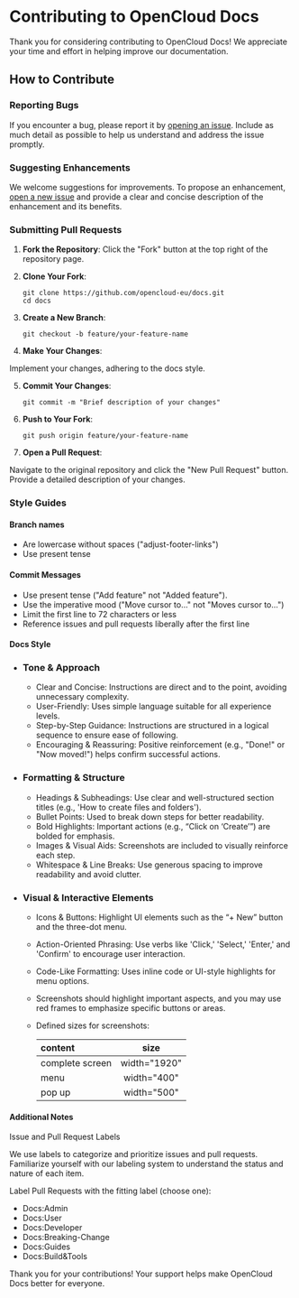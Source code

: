 # Contributing to OpenCloud Docs

Thank you for considering contributing to OpenCloud Docs! We appreciate your time and effort in helping improve our documentation.

## How to Contribute

### Reporting Bugs

If you encounter a bug, please report it by [opening an issue](https://github.com/opencloud-eu/docs/issues/new). Include as much detail as possible to help us understand and address the issue promptly.

### Suggesting Enhancements

We welcome suggestions for improvements. To propose an enhancement, [open a new issue](https://github.com/opencloud-eu/docs/issues/new) and provide a clear and concise description of the enhancement and its benefits.

### Submitting Pull Requests

1. **Fork the Repository**: Click the "Fork" button at the top right of the repository page.

2. **Clone Your Fork**:
   ```shell
   git clone https://github.com/opencloud-eu/docs.git
   cd docs
   ```

3. **Create a New Branch**:

    ```shell
    git checkout -b feature/your-feature-name
    ```

4. **Make Your Changes**: 

Implement your changes, adhering to the docs style.

5. **Commit Your Changes**:

    ```shell
    git commit -m "Brief description of your changes"
    ```

6. **Push to Your Fork**:

    ```shell
    git push origin feature/your-feature-name
    ```

7. **Open a Pull Request**:

Navigate to the original repository and click the "New Pull Request" button. Provide a detailed description of your changes.

### Style Guides

#### Branch names

- Are lowercase without spaces ("adjust-footer-links")
- Use present tense

#### Commit Messages

- Use present tense ("Add feature" not "Added feature").
- Use the imperative mood ("Move cursor to..." not "Moves cursor to...")
- Limit the first line to 72 characters or less
- Reference issues and pull requests liberally after the first line

#### Docs Style

 - ### Tone & Approach

    - Clear and Concise: Instructions are direct and to the point, avoiding unnecessary complexity.
    - User-Friendly: Uses simple language suitable for all experience levels.
    - Step-by-Step Guidance: Instructions are structured in a logical sequence to ensure ease of following.
    - Encouraging & Reassuring: Positive reinforcement (e.g., "Done!" or "Now moved!") helps confirm successful actions.

- ### Formatting & Structure

    - Headings & Subheadings: Use clear and well-structured section titles (e.g., 'How to create files and folders').
    - Bullet Points: Used to break down steps for better readability.
    - Bold Highlights: Important actions (e.g., “Click on ‘Create’”) are bolded for emphasis.
    - Images & Visual Aids: Screenshots are included to visually reinforce each step.
    - Whitespace & Line Breaks: Use generous spacing to improve readability and avoid clutter.

- ### Visual & Interactive Elements

    - Icons & Buttons: Highlight UI elements such as the “+ New” button and the three-dot menu.
    - Action-Oriented Phrasing: Use verbs like 'Click,' 'Select,' 'Enter,' and 'Confirm' to encourage user interaction.
    - Code-Like Formatting: Uses inline code or UI-style highlights for menu options.
    - Screenshots should highlight important aspects, and you may use red frames to emphasize specific buttons or areas.
    - Defined sizes for screenshots:

        | content           | size          |
        |:-                 | :-:           |
        |complete screen    | width="1920"  |
        |menu               | width="400"   |
        |pop up             | width="500"   |


#### Additional Notes
Issue and Pull Request Labels

We use labels to categorize and prioritize issues and pull requests. Familiarize yourself with our labeling system to understand the status and nature of each item.

Label Pull Requests with the fitting label (choose one):

- Docs:Admin
- Docs:User
- Docs:Developer
- Docs:Breaking-Change
- Docs:Guides
- Docs:Build&Tools

Thank you for your contributions! Your support helps make OpenCloud Docs better for everyone.